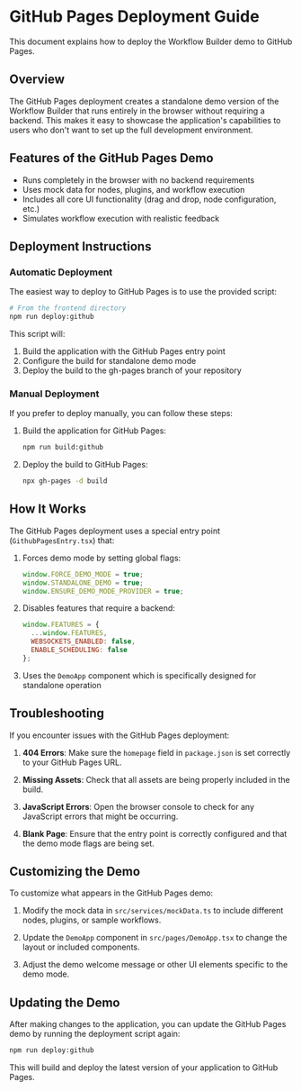 # GitHub Pages Deployment Guide

This document explains how to deploy the Workflow Builder demo to GitHub Pages.

## Overview

The GitHub Pages deployment creates a standalone demo version of the Workflow Builder that runs entirely in the browser without requiring a backend. This makes it easy to showcase the application's capabilities to users who don't want to set up the full development environment.

## Features of the GitHub Pages Demo

- Runs completely in the browser with no backend requirements
- Uses mock data for nodes, plugins, and workflow execution
- Includes all core UI functionality (drag and drop, node configuration, etc.)
- Simulates workflow execution with realistic feedback

## Deployment Instructions

### Automatic Deployment

The easiest way to deploy to GitHub Pages is to use the provided script:

```bash
# From the frontend directory
npm run deploy:github
```

This script will:
1. Build the application with the GitHub Pages entry point
2. Configure the build for standalone demo mode
3. Deploy the build to the gh-pages branch of your repository

### Manual Deployment

If you prefer to deploy manually, you can follow these steps:

1. Build the application for GitHub Pages:
   ```bash
   npm run build:github
   ```

2. Deploy the build to GitHub Pages:
   ```bash
   npx gh-pages -d build
   ```

## How It Works

The GitHub Pages deployment uses a special entry point (`GithubPagesEntry.tsx`) that:

1. Forces demo mode by setting global flags:
   ```javascript
   window.FORCE_DEMO_MODE = true;
   window.STANDALONE_DEMO = true;
   window.ENSURE_DEMO_MODE_PROVIDER = true;
   ```

2. Disables features that require a backend:
   ```javascript
   window.FEATURES = {
     ...window.FEATURES,
     WEBSOCKETS_ENABLED: false,
     ENABLE_SCHEDULING: false
   };
   ```

3. Uses the `DemoApp` component which is specifically designed for standalone operation

## Troubleshooting

If you encounter issues with the GitHub Pages deployment:

1. **404 Errors**: Make sure the `homepage` field in `package.json` is set correctly to your GitHub Pages URL.

2. **Missing Assets**: Check that all assets are being properly included in the build.

3. **JavaScript Errors**: Open the browser console to check for any JavaScript errors that might be occurring.

4. **Blank Page**: Ensure that the entry point is correctly configured and that the demo mode flags are being set.

## Customizing the Demo

To customize what appears in the GitHub Pages demo:

1. Modify the mock data in `src/services/mockData.ts` to include different nodes, plugins, or sample workflows.

2. Update the `DemoApp` component in `src/pages/DemoApp.tsx` to change the layout or included components.

3. Adjust the demo welcome message or other UI elements specific to the demo mode.

## Updating the Demo

After making changes to the application, you can update the GitHub Pages demo by running the deployment script again:

```bash
npm run deploy:github
```

This will build and deploy the latest version of your application to GitHub Pages.
